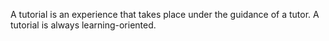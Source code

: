 A tutorial is an experience that takes place under the guidance of a tutor. A tutorial is always learning-oriented.